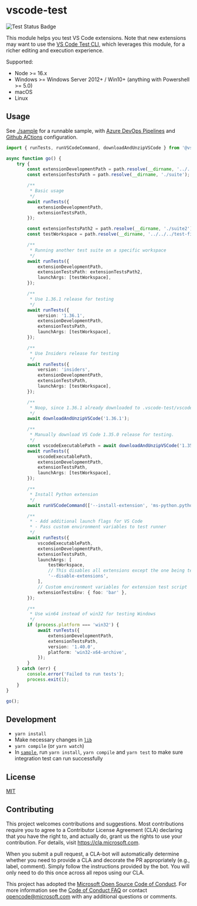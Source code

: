 # vscode-test

![Test Status Badge](https://github.com/microsoft/vscode-test/workflows/Tests/badge.svg)

This module helps you test VS Code extensions. Note that new extensions may want
to use the
[VS Code Test CLI](https://github.com/microsoft/vscode-test-cli/blob/main/README.md),
which leverages this module, for a richer editing and execution experience.

Supported:

-   Node >= 16.x
-   Windows >= Windows Server 2012+ / Win10+ (anything with Powershell >= 5.0)
-   macOS
-   Linux

## Usage

See [./sample](./sample) for a runnable sample, with
[Azure DevOps Pipelines](https://github.com/microsoft/vscode-test/blob/main/sample/azure-pipelines.yml)
and
[Github ACtions](https://github.com/microsoft/vscode-test/blob/main/sample/.travis.yml)
configuration.

```ts
import { runTests, runVSCodeCommand, downloadAndUnzipVSCode } from '@vscode/test-electron';

async function go() {
	try {
		const extensionDevelopmentPath = path.resolve(__dirname, '../../../');
		const extensionTestsPath = path.resolve(__dirname, './suite');

		/**
		 * Basic usage
		 */
		await runTests({
			extensionDevelopmentPath,
			extensionTestsPath,
		});

		const extensionTestsPath2 = path.resolve(__dirname, './suite2');
		const testWorkspace = path.resolve(__dirname, '../../../test-fixtures/fixture1');

		/**
		 * Running another test suite on a specific workspace
		 */
		await runTests({
			extensionDevelopmentPath,
			extensionTestsPath: extensionTestsPath2,
			launchArgs: [testWorkspace],
		});

		/**
		 * Use 1.36.1 release for testing
		 */
		await runTests({
			version: '1.36.1',
			extensionDevelopmentPath,
			extensionTestsPath,
			launchArgs: [testWorkspace],
		});

		/**
		 * Use Insiders release for testing
		 */
		await runTests({
			version: 'insiders',
			extensionDevelopmentPath,
			extensionTestsPath,
			launchArgs: [testWorkspace],
		});

		/**
		 * Noop, since 1.36.1 already downloaded to .vscode-test/vscode-1.36.1
		 */
		await downloadAndUnzipVSCode('1.36.1');

		/**
		 * Manually download VS Code 1.35.0 release for testing.
		 */
		const vscodeExecutablePath = await downloadAndUnzipVSCode('1.35.0');
		await runTests({
			vscodeExecutablePath,
			extensionDevelopmentPath,
			extensionTestsPath,
			launchArgs: [testWorkspace],
		});

		/**
		 * Install Python extension
		 */
		await runVSCodeCommand(['--install-extension', 'ms-python.python'], { version: '1.35.0' });

		/**
		 * - Add additional launch flags for VS Code
		 * - Pass custom environment variables to test runner
		 */
		await runTests({
			vscodeExecutablePath,
			extensionDevelopmentPath,
			extensionTestsPath,
			launchArgs: [
				testWorkspace,
				// This disables all extensions except the one being tested
				'--disable-extensions',
			],
			// Custom environment variables for extension test script
			extensionTestsEnv: { foo: 'bar' },
		});

		/**
		 * Use win64 instead of win32 for testing Windows
		 */
		if (process.platform === 'win32') {
			await runTests({
				extensionDevelopmentPath,
				extensionTestsPath,
				version: '1.40.0',
				platform: 'win32-x64-archive',
			});
		}
	} catch (err) {
		console.error('Failed to run tests');
		process.exit(1);
	}
}

go();
```

## Development

-   `yarn install`
-   Make necessary changes in [`lib`](./lib)
-   `yarn compile` (or `yarn watch`)
-   In [`sample`](./sample), run `yarn install`, `yarn compile` and `yarn test`
    to make sure integration test can run successfully

## License

[MIT](LICENSE)

## Contributing

This project welcomes contributions and suggestions. Most contributions require
you to agree to a Contributor License Agreement (CLA) declaring that you have
the right to, and actually do, grant us the rights to use your contribution. For
details, visit https://cla.microsoft.com.

When you submit a pull request, a CLA-bot will automatically determine whether
you need to provide a CLA and decorate the PR appropriately (e.g., label,
comment). Simply follow the instructions provided by the bot. You will only need
to do this once across all repos using our CLA.

This project has adopted the
[Microsoft Open Source Code of Conduct](https://opensource.microsoft.com/codeofconduct/).
For more information see the
[Code of Conduct FAQ](https://opensource.microsoft.com/codeofconduct/faq/) or
contact [opencode@microsoft.com](mailto:opencode@microsoft.com) with any
additional questions or comments.
